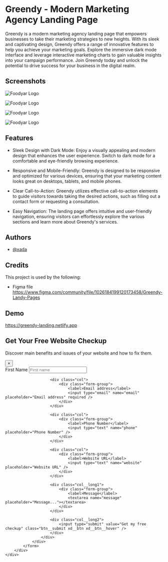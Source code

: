 # Greendy - Modern Marketing Agency Landing Page

Greendy is a modern marketing agency landing page that empowers businesses to take their marketing strategies to new heights. With its sleek and captivating design, Greendy offers a range of innovative features to help you achieve your marketing goals. Explore the immersive dark mode interface and leverage interactive marketing charts to gain valuable insights into your campaign performance. Join Greendy today and unlock the potential to drive success for your business in the digital realm.

## Screenshots

![Foodyar Logo](https://i.imgur.com/tKknmr9.png[/img])

![Foodyar Logo](https://i.imgur.com/JFiPHvF.png[/img])

![Foodyar Logo](https://i.imgur.com/yYG24Va.png[/img])

![Foodyar Logo](https://i.imgur.com/4gIjwyM.png[/img])

## Features

- Sleek Design with Dark Mode:
  Enjoy a visually appealing and modern design that enhances the user experience. Switch to dark mode for a comfortable and eye-friendly browsing experience.

- Responsive and Mobile-Friendly:
  Greendy is designed to be
  responsive and optimized for various devices, ensuring that your marketing content looks great on desktops, tablets, and mobile phones.

- Clear Call-to-Action:
  Greendy utilizes effective call-to-action elements to guide visitors towards taking the desired actions, such as filling out a contact form or requesting a consultation.

- Easy Navigation:
  The landing page offers intuitive and user-friendly navigation, ensuring visitors can effortlessly explore the various sections and learn more about Greendy's services.

## Authors

- [@xada](https://xada.netlify.app/)

## Credits

This project is used by the following:

- Figma file https://www.figma.com/community/file/1026184199120173458/Greendy-Landy-Pages

## Demo

https://greendy-landing.netlify.app

<!-- modal btn ends -->

<!-- ----------------- Modal ----------------- -->
<div class="modal-wrapper">
    <div class="modal">
        <div class="modal-header ">
            <h2>Get Your Free Website Checkup</h2>
            <p>
                Discover main benefits and issues of your website and how to fix
                them.
            </p>
            <button class="close-modal">&times;</button>
        </div>
        <div class="modal-content">
            <!-- Modal content goes here -->
            <form action="https://formspree.io/f/{your_form_id}" method="POST">
                <div class="card">
                    <div class="row">
                        <div class="col">
                            <div class="form-group">
                                <label>First Name</label>
                                <input type="text" name="first_name" placeholder="First name" required />
                            </div>
                        </div>

                        <div class="col">
                            <div class="form-group">
                                <label>Email address</label>
                                <input type="email" name="email" placeholder="Email address" required />
                            </div>
                        </div>

                        <div class="col">
                            <div class="form-group">
                                <label>Phone Number</label>
                                <input type="text" name="phone" placeholder="Phone Number" />
                            </div>
                        </div>

                        <div class="col">
                            <div class="form-group">
                                <label>Website URL</label>
                                <input type="text" name="website" placeholder="Website URL" />
                            </div>
                        </div>

                        <div class="col__long1">
                            <div class="form-group">
                                <label>Message</label>
                                <textarea name="message" placeholder="Message..."></textarea>
                            </div>
                        </div>

                        <div class="col__long2">
                            <input type="submit" value="Get my free checkup" class="btn__submit xd__btn xd__btn__hover" />
                        </div>
                    </div>
                </div>
            </form>
        </div>
    </div>

</div>
